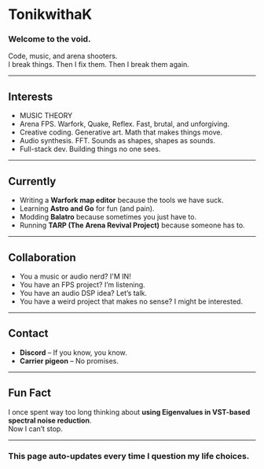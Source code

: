 # TonikwithaK  

### Welcome to the void.  

Code, music, and arena shooters.  
I break things. Then I fix them. Then I break them again.  

---

## Interests  
- MUSIC THEORY
- Arena FPS. Warfork, Quake, Reflex. Fast, brutal, and unforgiving.  
- Creative coding. Generative art. Math that makes things move.  
- Audio synthesis. FFT. Sounds as shapes, shapes as sounds.  
- Full-stack dev. Building things no one sees.  

---

## Currently  
- Writing a **Warfork map editor** because the tools we have suck.  
- Learning **Astro and Go** for fun (and pain).  
- Modding **Balatro** because sometimes you just have to.  
- Running **TARP (The Arena Revival Project)** because someone has to.  

---

## Collaboration  
- You a music or audio nerd? I'M IN!
- You have an FPS project? I’m listening.  
- You have an audio DSP idea? Let’s talk.  
- You have a weird project that makes no sense? I might be interested.  

---

## Contact  
- **Discord** – If you know, you know.  
- **Carrier pigeon** – No promises.  

---

## Fun Fact  
I once spent way too long thinking about **using Eigenvalues in VST-based spectral noise reduction**.  
Now I can’t stop.  

---

### This page auto-updates every time I question my life choices. 
